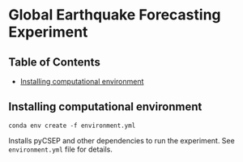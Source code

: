 # Global Earthquake Forecasting Experiment

## Table of Contents

* [Installing computational environment](installing-computational-environment)

## Installing computational environment
```
conda env create -f environment.yml
```

Installs pyCSEP and other dependencies to run the experiment. See `environment.yml` file for details.

